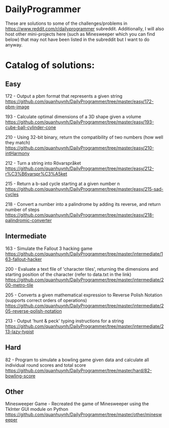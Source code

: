 # DailyProgrammer
These are solutions to some of the challenges/problems in https://www.reddit.com/r/dailyprogrammer subreddit. Additionally, I will also host other mini-projects here (such as Minesweeper which you can find below) that may not have been listed in the subreddit but I want to do anyway. 

# Catalog of solutions: 
## Easy

172 - Output a pbm format that represents a given string
https://github.com/quanhuynh/DailyProgrammer/tree/master/easy/172-pbm-image

193 - Calculate optimal dimensions of a 3D shape given a volume
https://github.com/quanhuynh/DailyProgrammer/tree/master/easy/193-cube-ball-cylinder-cone

210 - Using 32-bit binary, return the compatibility of two numbers (how well they match)
https://github.com/quanhuynh/DailyProgrammer/tree/master/easy/210-intHarmony

212 - Turn a string into Rövarspråket
https://github.com/quanhuynh/DailyProgrammer/tree/master/easy/212-r%C3%B6varspr%C3%A5ket

215 - Return a b-sad cycle starting at a given number n
https://github.com/quanhuynh/DailyProgrammer/tree/master/easy/215-sad-cycles

218 - Convert a number into a palindrome by adding its reverse, and return number of steps
https://github.com/quanhuynh/DailyProgrammer/tree/master/easy/218-palindromic-converter

## Intermediate

163 - Simulate the Fallout 3 hacking game
https://github.com/quanhuynh/DailyProgrammer/tree/master/intermediate/163-fallout-hacker

200 - Evaluate a text file of 'character tiles', returning the dimensions and starting position of the character (refer to data.txt in the link)
https://github.com/quanhuynh/DailyProgrammer/tree/master/intermediate/200-metro-tile

205 - Converts a given mathematical expression to Reverse Polish Notation (supports correct orders of operations)
https://github.com/quanhuynh/DailyProgrammer/tree/master/intermediate/205-reverse-polish-notation

213 - Output 'hunt & peck' typing instructions for a string
https://github.com/quanhuynh/DailyProgrammer/tree/master/intermediate/213-lazy-typist

## Hard

82 - Program to simulate a bowling game given data and calculate all individual round scores and total score
https://github.com/quanhuynh/DailyProgrammer/tree/master/hard/82-bowling-score

## Other

Minesweeper Game - Recreated the game of Minesweeper using the TkInter GUI module on Python
https://github.com/quanhuynh/DailyProgrammer/tree/master/other/minesweeper